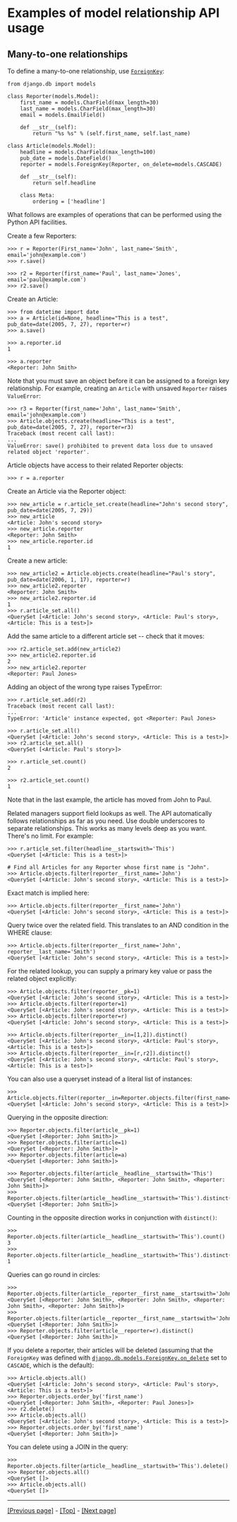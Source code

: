 # Examples of model relationship API usage

## Many-to-one relationships

To define a many-to-one relationship, use [`ForeignKey`](https://docs.djangoproject.com/en/4.0/ref/models/fields/#django.db.models.ForeignKey):
```
from django.db import models

class Reporter(models.Model):
    first_name = models.CharField(max_length=30)
    last_name = models.CharField(max_length=30)
    email = models.EmailField()

    def __str__(self):
        return "%s %s" % (self.first_name, self.last_name)

class Article(models.Model):
    headline = models.CharField(max_length=100)
    pub_date = models.DateField()
    reporter = models.ForeignKey(Reporter, on_delete=models.CASCADE)

    def __str__(self):
        return self.headline

    class Meta:
        ordering = ['headline']
```
What follows are examples of operations that can be performed using the Python API facilities.

Create a few Reporters:
```
>>> r = Reporter(First_name='John', last_name='Smith', email='john@example.com')
>>> r.save()

>>> r2 = Reporter(first_name='Paul', last_name='Jones', email='paul@example.com')
>>> r2.save()
```
Create an Article:
```
>>> from datetime import date
>>> a = Article(id=None, headline="This is a test", pub_date=date(2005, 7, 27), reporter=r)
>>> a.save()

>>> a.reporter.id
1

>>> a.reporter
<Reporter: John Smith>
```
Note that you must save an object before it can be assigned to a foreign key relationship. For example, creating an `Article` with unsaved `Reporter` raises `ValueError`:
```
>>> r3 = Reporter(first_name='John', last_name='Smith', email='john@example.com')
>>> Article.objects.create(headline="This is a test", pub_date=date(2005, 7, 27), reporter=r3)
Traceback (most recent call last):
...
ValueError: save() prohibited to prevent data loss due to unsaved related object 'reporter'.
```
Article objects have access to their related Reporter objects:
```
>>> r = a.reporter
```
Create an Article via the Reporter object:
```
>>> new_article = r.article_set.create(headline="John's second story", pub_date=date(2005, 7, 29))
>>> new_article
<Article: John's second story>
>>> new_article.reporter
<Reporter: John Smith>
>>> new_article.reporter.id
1
```
Create a new article:
```
>>> new_article2 = Article.objects.create(headline="Paul's story", pub_date=date(2006, 1, 17), reporter=r)
>>> new_article2.reporter
<Reporter: John Smith>
>>> new_article2.reporter.id
1
>>> r.article_set.all()
<QuerySet [<Article: John's second story>, <Article: Paul's story>, <Article: This is a test>]>
```
Add the same article to a different article set -- check that it moves:
```
>>> r2.article_set.add(new_article2)
>>> new_article2.reporter.id
2
>>> new_article2.reporter
<Reporter: Paul Jones>
```
Adding an object of the wrong type raises TypeError:
```
>>> r.article_set.add(r2)
Traceback (most recent call last):
...
TypeError: 'Article' instance expected, got <Reporter: Paul Jones>

>>> r.article_set.all()
<QuerySet [<Article: John's second story>, <Article: This is a test>]>
>>> r2.article_set.all()
<QuerySet [<Article: Paul's story>]>

>>> r.article_set.count()
2

>>> r2.article_set.count()
1
```
Note that in the last example, the article has moved from John to Paul.

Related managers support field lookups as well. The API automatically follows relationships as far as you need. Use double underscores to separate relationships. This works as many levels deep as you want. There's no limit. For example:
```
>>> r.article_set.filter(headline__startswith='This')
<QuerySet [<Article: This is a test>]>

# Find all Articles for any Reporter whose first name is "John".
>>> Article.objects.filter(reporter__first_name='John')
<QuerySet [<Article: John's second story>, <Article: This is a test>]>
```
Exact match is implied here:
```
>>> Article.objects.filter(reporter__first_name='John')
<QuerySet [<Article: John's second story>, <Article: This is a test>]>
```
Query twice over the related field. This translates to an AND condition in the WHERE clause:
```
>>> Article.objects.filter(reporter__first_name='John', reporter__last_name='Smith')
<QuerySet [<Article: John's second story>, <Article: This is a test>]>
```
For the related lookup, you can supply a primary key value or pass the related object explicitly:
```
>>> Article.objects.filter(reporter__pk=1)
<QuerySet [<Article: John's second story>, <Article: This is a test>]>
>>> Article.objects.filter(reporter=1)
<QuerySet [<Article: John's second story>, <Article: This is a test>]>
>>> Article.objects.filter(reporter=r)
<QuerySet [<Article: John's second story>, <Article: This is a test>]>

>>> Article.objects.filter(reporter__in=[1,2]).distinct()
<QuerySet [<Article: John's second story>, <Article: Paul's story>, <Article: This is a test>]>
>>> Article.objects.filter(reporter__in=[r,r2]).distinct()
<QuerySet [<Article: John's second story>, <Article: Paul's story>, <Article: This is a test>]>
```
You can also use a queryset instead of a literal list of instances:
```
>>> Article.objects.filter(reporter__in=Reporter.objects.filter(first_name='John')).distinct()
<QuerySet [<Article: John's second story>, <Article: This is a test>]>
```
Querying in the opposite direction:
```
>>> Reporter.objects.filter(article__pk=1)
<QuerySet [<Reporter: John Smith>]>
>>> Reporter.objects.filter(article=1)
<QuerySet [<Reporter: John Smith>]>
>>> Reporter.objects.filter(article=a)
<QuerySet [<Reporter: John Smith>]>

>>> Reporter.objects.filter(article__headline__startswith='This')
<QuerySet [<Reporter: John Smith>, <Reporter: John Smith>, <Reporter: John Smith>]>
>>> Reporter.objects.filter(article__headline__startswith='This').distinct()
<QuerySet [<Reporter: John Smith>]>
```
Counting in the opposite direction works in conjunction with `distinct()`:
```
>>> Reporter.objects.filter(article__headline__startswith='This').count()
3
>>> Reporter.objects.filter(article__headline__startswith='This').distinct().count()
1
```
Queries can go round in circles:
```
>>> Reporter.objects.filter(article__reporter__first_name__startswith='John')
<QuerySet [<Reporter: John Smith>, <Reporter: John Smith>, <Reporter: John Smith>, <Reporter: John Smith>]>
>>> Reporter.objects.filter(article__reporter__first_name__startswith='John').distinct()
<QuerySet [<Reporter: John Smith>]>
>>> Reporter.objects.filter(article__reporter=r).distinct()
<QuerySet [<Reporter: John Smith>]>
```
If you delete a reporter, their articles will be deleted (assuming that the `ForeignKey` was defined with [`django.db.models.ForeignKey.on_delete`](https://docs.djangoproject.com/en/4.0/ref/models/fields/#django.db.models.ForeignKey.on_delete) set to `CASCADE`, which is the default):
```
>>> Article.objects.all()
<QuerySet [<Article: John's second story>, <Article: Paul's story>, <Article: This is a test>]>
>>> Reporter.objects.order_by('first_name')
<QuerySet [<Reporter: John Smith>, <Reporter: Paul Jones>]>
>>> r2.delete()
>>> Article.objects.all()
<QuerySet [<Article: John's second story>, <Article: This is a test>]>
>>> Reporter.objects.order_by('first_name')
<QuerySet [<Reporter: John Smith>]>
```
You can delete using a JOIN in the query:
```
>>> Reporter.objects.filter(article__headline__startswith='This').delete()
>>> Reporter.objects.all()
<QuerySet []>
>>> Article.objects.all()
<QuerySet []>
```

<hr>

[[Previous page]](https://github.com/AndrewSRea/My_Learning_Port_II/tree/main/Django/Django_Docs/Models_and_Databases/ManyToMany#examples-of-model-relationship-api-usage) - [[Top]](https://github.com/AndrewSRea/My_Learning_Port_II/tree/main/Django/Django_Docs/Models_and_Databases/ManyToOne#examples-of-model-relationship-api-usage) - [[Next page]]()